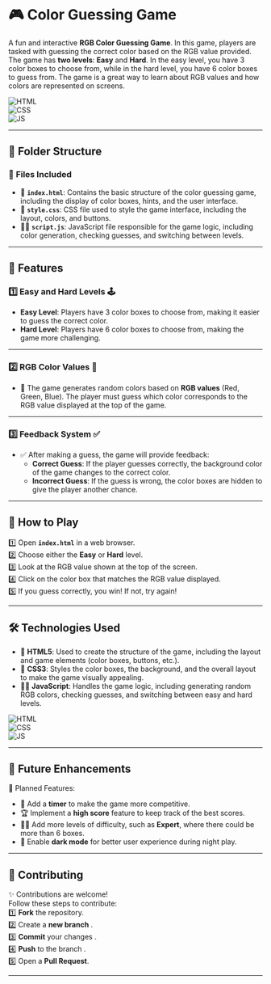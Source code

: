 # 🎮 Color Guessing Game

A fun and interactive **RGB Color Guessing Game**. In this game, players are tasked with guessing the correct color based on the RGB value provided. The game has **two levels**: **Easy** and **Hard**. In the easy level, you have 3 color boxes to choose from, while in the hard level, you have 6 color boxes to guess from. The game is a great way to learn about RGB values and how colors are represented on screens.

![HTML](https://img.shields.io/badge/html5%20-%23E34F26.svg?&style=for-the-badge&logo=html5&logoColor=white)  
![CSS](https://img.shields.io/badge/css3%20-%231572B6.svg?&style=for-the-badge&logo=css3&logoColor=white)  
![JS](https://img.shields.io/badge/javascript%20-%23323330.svg?&style=for-the-badge&logo=javascript&logoColor=%23F7DF1E)  

---

## 📂 Folder Structure

### 🔸 **Files Included**
- 📄 **`index.html`**: Contains the basic structure of the color guessing game, including the display of color boxes, hints, and the user interface.
- 🎨 **`style.css`**: CSS file used to style the game interface, including the layout, colors, and buttons.
- 🧑‍💻 **`script.js`**: JavaScript file responsible for the game logic, including color generation, checking guesses, and switching between levels.

---

## 🌟 Features

### 1️⃣ **Easy and Hard Levels** 🕹️  
   - **Easy Level**: Players have 3 color boxes to choose from, making it easier to guess the correct color.
   - **Hard Level**: Players have 6 color boxes to choose from, making the game more challenging.

---

### 2️⃣ **RGB Color Values** 🌈  
   - 🎨 The game generates random colors based on **RGB values** (Red, Green, Blue). The player must guess which color corresponds to the RGB value displayed at the top of the game.

---

### 3️⃣ **Feedback System** ✅  
   - ✅ After making a guess, the game will provide feedback:
     - **Correct Guess**: If the player guesses correctly, the background color of the game changes to the correct color.
     - **Incorrect Guess**: If the guess is wrong, the color boxes are hidden to give the player another chance.

---

## 🚀 How to Play

1️⃣ Open **`index.html`** in a web browser.  
2️⃣ Choose either the **Easy** or **Hard** level.  
3️⃣ Look at the RGB value shown at the top of the screen.  
4️⃣ Click on the color box that matches the RGB value displayed.  
5️⃣ If you guess correctly, you win! If not, try again!  



---

## 🛠️ Technologies Used

- 📄 **HTML5**: Used to create the structure of the game, including the layout and game elements (color boxes, buttons, etc.).
- 🎨 **CSS3**: Styles the color boxes, the background, and the overall layout to make the game visually appealing.
- 🧑‍💻 **JavaScript**: Handles the game logic, including generating random RGB colors, checking guesses, and switching between easy and hard levels.

![HTML](https://img.shields.io/badge/html5%20-%23E34F26.svg?&style=for-the-badge&logo=html5&logoColor=white)  
![CSS](https://img.shields.io/badge/css3%20-%231572B6.svg?&style=for-the-badge&logo=css3&logoColor=white)  
![JS](https://img.shields.io/badge/javascript%20-%23323330.svg?&style=for-the-badge&logo=javascript&logoColor=%23F7DF1E)

---

## 🔮 Future Enhancements

📌 Planned Features:  
- 🎯 Add a **timer** to make the game more competitive.
- 🏆 Implement a **high score** feature to keep track of the best scores.
- 🧑‍🎨 Add more levels of difficulty, such as **Expert**, where there could be more than 6 boxes.
- 🌙 Enable **dark mode** for better user experience during night play.

---

## 🤝 Contributing

✨ Contributions are welcome!  
Follow these steps to contribute:  
1️⃣ **Fork** the repository.  
2️⃣ Create a **new branch** .  
3️⃣ **Commit** your changes .  
4️⃣ **Push** to the branch .  
5️⃣ Open a **Pull Request**.

---

